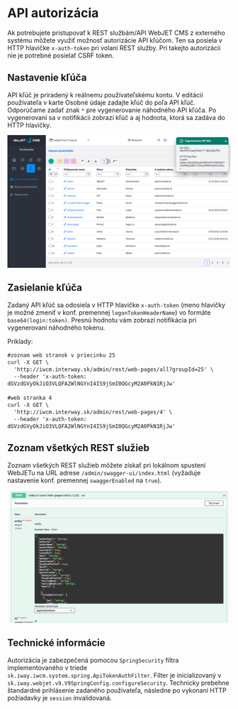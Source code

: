 # API autorizácia

Ak potrebujete pristupovať k REST službám/API WebJET CMS z externého systému môžete využiť možnosť autorizácie API kľúčom. Ten sa posiela v HTTP hlavičke ```x-auth-token``` pri volaní REST služby. Pri takejto autorizácii nie je potrebné posielať CSRF token.

## Nastavenie kľúča

API kľúč je priradený k reálnemu používateľskému kontu. V editácii používateľa v karte Osobné údaje zadajte kľúč do poľa API kľúč. Odporúčame zadať znak ```*``` pre vygenerovanie náhodného API kľúča. Po vygenerovaní sa v notifikácii zobrazí kľúč a aj hodnota, ktorá sa zadáva do HTTP hlavičky.

![](api-key-notification.png)

## Zasielanie kľúča

Zadaný API kľúč sa odosiela v HTTP hlavičke ```x-auth-token``` (meno hlavičky je možné zmeniť v konf. premennej ```logonTokenHeaderName```) vo formáte ```base64(login:token)```. Presnú hodnotu vám zobrazí notifikácia pri vygenerovaní náhodného tokenu.

Príklady:

```shell
#zoznam web stranok v priecinku 25
curl -X GET \
  'http://iwcm.interway.sk/admin/rest/web-pages/all?groupId=25' \
  --header 'x-auth-token: dGVzdGVyOkJiO3VLQFA2WlNGYnI4IS9jSmI0QGcyM2A0PkN1RjJw'

#web stranka 4
curl -X GET \
  'http://iwcm.interway.sk/admin/rest/web-pages/4' \
  --header 'x-auth-token: dGVzdGVyOkJiO3VLQFA2WlNGYnI4IS9jSmI0QGcyM2A0PkN1RjJw'
```

## Zoznam všetkých REST služieb

Zoznam všetkých REST služieb môžete získať pri lokálnom spustení WebJETu na URL adrese ```/admin/swagger-ui/index.html``` (vyžaduje nastavenie konf. premennej ```swaggerEnabled``` na ```true```).

![](swagger.png)

## Technické informácie

Autorizácia je zabezpečená pomocou ```SpringSecurity``` filtra implementovaného v triede ```sk.iway.iwcm.system.spring.ApiTokenAuthFilter```. Filter je inicializovaný v ```sk.iway.webjet.v9.V9SpringConfig.configureSecurity```. Technicky prebehne štandardné prihlásenie zadaného používateľa, následne po vykonaní HTTP požiadavky je ```session``` invalidovaná.

